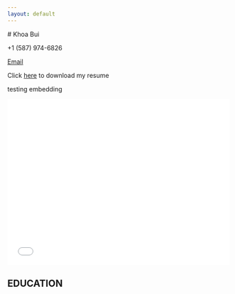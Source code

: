 ```yaml
---
layout: default
---
```


<centered> # Khoa Bui

 +1 (587) 974-6826 

[Email](mailto:khoabuiv@gmail.com)

Click [here]() to download my resume

</centered>

testing embedding

<embed src="{{ site.github.resume_url }}" width="500" height="375" 
 type="application/pdf">


## EDUCATION



